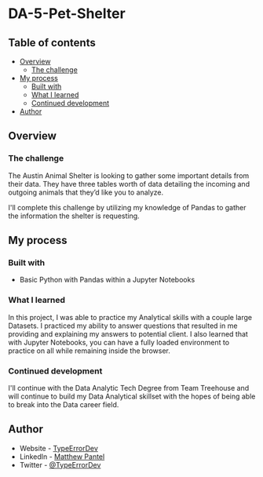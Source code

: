 # DA-5-Pet-Shelter

## Table of contents

- [Overview](#overview)
  - [The challenge](#the-challenge)
- [My process](#my-process)
  - [Built with](#built-with)
  - [What I learned](#what-i-learned)
  - [Continued development](#continued-development)
- [Author](#author)

## Overview

### The challenge

The Austin Animal Shelter is looking to gather some important details from their data. They have three tables worth of data detailing the incoming and outgoing animals that they’d like you to analyze.

I'll complete this challenge by utilizing my knowledge of Pandas to gather the information the shelter is requesting.

## My process

### Built with

- Basic Python with Pandas within a Jupyter Notebooks

### What I learned

In this project, I was able to practice my Analytical skills with a couple large Datasets. I practiced my ability to answer questions that resulted in me providing and explaining my answers to potential client. I also learned that with Jupyter Notebooks, you can have a fully loaded environment to practice on all while remaining inside the browser.

### Continued development

I'll continue with the Data Analytic Tech Degree from Team Treehouse and will continue to build my Data Analytical skillset with the hopes of being able to break into the Data career field.

## Author

- Website - [TypeErrorDev](https://matthewpantel.com)
- LinkedIn - [Matthew Pantel](https://www.linkedin.com/in/matthewpantel/)
- Twitter - [@TypeErrorDev](https://www.twitter.com/TypeErrorDev)
